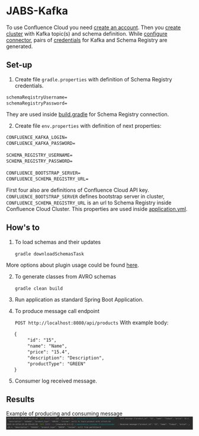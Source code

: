 # JABS-Kafka

To use Confluence Cloud you need [create an account](https://www.confluent.io/get-started/). 
Then you [create cluster](https://docs.confluent.io/cloud/current/get-started/index.html) with Kafka topic(s) and schema definition. 
While [configure connector](https://docs.confluent.io/cloud/current/client-apps/connect-w-confluent.html), 
pairs of [credentials](https://docs.confluent.io/cloud/current/client-apps/connect-w-confluent.html#cwc-long-integration-basics) for Kafka and Schema Registry are generated. 

## Set-up

1. Create file `gradle.properties` with definition of Schema Registry credentials.
```console
schemaReqistryUsername=
schemaRegistryPassword=
```
They are used inside [build.gradle](build.gradle) for Schema Registry connection.

2. Create file `env.properties` with definition of next properties:
```console
CONFLUENCE_KAFKA_LOGIN=
CONFLUENCE_KAFKA_PASSWORD=

SCHEMA_REGISTRY_USERNAME=
SCHEMA_REGISTRY_PASSWORD=

CONFLUENCE_BOOTSTRAP_SERVER=
CONFLUENCE_SCHEMA_REGISTRY_URL=
```

First four also are definitions of Confluence Cloud API key. `CONFLUENCE_BOOTSTRAP_SERVER` defines
bootstrap server in cluster, `CONFLUENCE_SCHEMA_REGISTRY_URL` is an url to Schema Registry inside Confluence Cloud Cluster.
This properties are used inside [application.yml](src%2Fmain%2Fresources%2Fapplication.yml).

## How's to
1. To load schemas and their updates

    `gradle downloadSchemasTask`

More options about plugin usage could be found [here](https://docs.confluent.io/cloud/current/client-apps/connect-w-confluent.html#cwc-long-integration-basics).

2. To generate classes from AVRO schemas

    `gradle clean build`
3. Run application as standard Spring Boot Application. 
4. To produce message call endpoint

   `POST http://localhost:8080/api/products`
With example body:
```console
   {
        "id": "15",
        "name": "Name",
        "price": "15.4",
        "description": "Description",
        "productType": "GREEN"
   }
```
5. Consumer log received message.

## Results

Example of producing and consuming message
![img.png](result.png)
